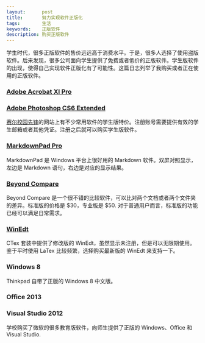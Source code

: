 ```yaml
---
layout:      post
title:       努力实现软件正版化
tags:        生活
keywords:    正版软件
description: 购买正版软件
---
```


学生时代，很多正版软件的售价远远高于消费水平。于是，很多人选择了使用盗版软件。后来发现，很多公司面向学生提供了免费或者低价的正版软件。学生版软件的出现，使得自己实现软件正版化有了可能性。这篇日志列举了我购买或者正在使用的正版软件。

### [Adobe Acrobat XI Pro][]

### [Adobe Photoshop CS6 Extended][]

[赛尔校园先锋][]的网站上有不少常用软件的学生版特价。注册账号需要提供有效的学生邮箱或者其他凭证。注册之后就可以购买学生版软件。

### [MarkdownPad Pro][]

MarkdownPad 是 Windows 平台上很好用的 Markdown 软件。双屏对照显示，左边是 Markdown 语句，右边是对应的显示结果。

### [Beyond Compare][]

Beyond Compare 是一个很不错的比较软件，可以比对两个文档或者两个文件夹的差异。标准版的价格是 $30，专业版是 $50. 对于普通用户而言，标准版的功能已经可以满足日常需求。

### [WinEdt][]

CTex 套装中提供了修改版的 WinEdt，虽然显示未注册，但是可以无限期使用。鉴于平时使用 LaTex 比较频繁，选择购买最新版的 WinEdt 来支持一下。 

[Adobe Acrobat XI Pro]: http://item.shop.edu.cn/series?id=88
[Adobe Photoshop CS6 Extended]: http://item.shop.edu.cn/series?id=17
[赛尔校园先锋]: http://shop.edu.cn/
[MarkdownPad Pro]: http://markdownpad.com/
[Beyond Compare]: http://www.scootersoftware.com/index.php
[WinEdt]: http://www.winedt.com/

### Windows 8

Thinkpad 自带了正版的 Windows 8 中文版。 

### Office 2013

### Visual Studio 2012

学校购买了微软的很多教育版软件，向师生提供了正版的 Windows、Office 和 Visual Studio.
